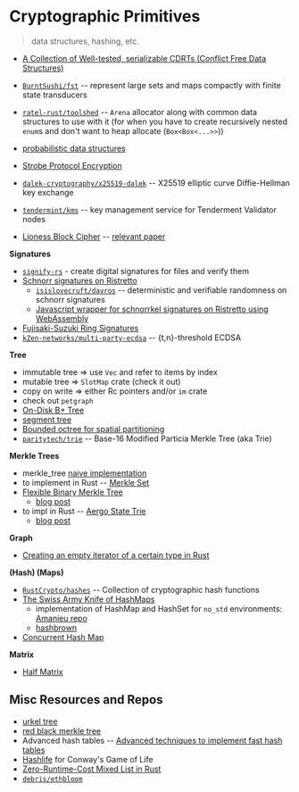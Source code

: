 # Cryptographic Primitives
> data structures, hashing, etc.

* [A Collection of Well-tested, serializable CDRTs (Conflict Free Data Structures)](https://github.com/rust-crdt/rust-crdt)
* [`BurntSushi/fst`](https://github.com/BurntSushi/fst) -- represent large sets and maps compactly with finite state transducers
* [`ratel-rust/toolshed`](https://github.com/ratel-rust/toolshed) -- `Arena` allocator along with common data structures to use with it (for when you have to create recursively nested `enum`s and don't want to heap allocate (`Box<Box<...>>`))
* [probabilistic data structures](https://github.com/crepererum/pdatastructs.rs)

* [Strobe Protocol Encryption](https://github.com/rozbb/strobe-rs)
* [`dalek-cryptography/x25519-dalek`](https://github.com/dalek-cryptography/x25519-dalek) -- X25519 elliptic curve Diffie-Hellman key exchange
* [`tendermint/kms`](https://github.com/tendermint/kms) -- key management service for Tenderment Validator nodes

* [Lioness Block Cipher](https://github.com/burdges/lioness-rs) -- [relevant paper](https://www.cl.cam.ac.uk/~rja14/Papers/bear-lion.pdf)

**Signatures**
* [`signify-rs`](https://github.com/badboy/signify-rs) - create digital signatures for files and verify them
* [Schnorr signatures on Ristretto](https://github.com/w3f/schnorrkel)
    * [`isislovecruft/davros`](https://github.com/isislovecruft/davros) -- deterministic and verifiable randomness on schnorr signatures
    * [Javascript wrapper for schnorrkel signatures on Ristretto using WebAssembly](https://github.com/paritytech/schnorrkel-js)
* [Fujisaki-Suzuki Ring Signatures](https://github.com/rozbb/fujisaki-ringsig)
* [`kZen-networks/multi-party-ecdsa`](https://github.com/KZen-networks/multi-party-ecdsa) -- {t,n}-threshold ECDSA 

**Tree**
* immutable tree => use `Vec` and refer to items by index
* mutable tree => `SlotMap` crate (check it out)
* copy on write => either Rc pointers and/or `im` crate
* check out `petgraph`
* [On-Disk B+ Tree](https://github.com/wspeirs/btree)
* [segment tree](https://github.com/Darksonn/segment-tree)
* [Bounded octree for spatial partitioning](https://github.com/Nercury/octree-rs)
* [`paritytech/trie`](https://github.com/paritytech/trie) -- Base-16 Modified Particia Merkle Tree (aka Trie)

**Merkle Trees**
* merkle_tree [naive implementation](https://github.com/niklasad1/merkle-tree-rs)
* to implement in Rust -- [Merkle Set](https://github.com/bramcohen/MerkleSet)
* [Flexible Binary Merkle Tree](https://github.com/ChosunOne/merkle_bit)
    * [blog post](https://medium.com/@niallmoore22/binary-merkle-trie-aad76f422983)
* to impl in Rust -- [Aergo State Trie](https://github.com/aergoio/aergo/tree/master/pkg/trie)
    * [blog post](https://medium.com/aergo/releasing-statetrie-a-hash-tree-built-for-high-performance-interoperability-6ce0406b12ae)


**Graph**
* [Creating an empty iterator of a certain type in Rust](https://www.freedomlayer.org/offst/option-iterator/)

**(Hash) (Maps)**
* [`RustCrypto/hashes`](https://github.com/RustCrypto/hashes) -- Collection of cryptographic hash functions
* [The Swiss Army Knife of HashMaps](https://blog.waffles.space/2018/12/07/deep-dive-into-hashbrown/)
    * implementation of HashMap and HashSet for `no_std` environments: [Amanieu repo](https://github.com/Amanieu/hashmap_core)
    * [hashbrown](https://github.com/Amanieu/hashbrown)
* [Concurrent Hash Map](https://docs.rs/chashmap/2.2.0/chashmap/)

**Matrix**
* [Half Matrix](https://github.com/jojolepro/half-matrix?files=1)

## Misc Resources and Repos
* [urkel tree](https://github.com/handshake-org/urkel)
* [red black merkle tree](https://github.com/amiller/redblackmerkle)
* Advanced hash tables -- [Advanced techniques to implement fast hash tables](https://attractivechaos.wordpress.com/2018/10/01/advanced-techniques-to-implement-fast-hash-tables/)
* [Hashlife](https://en.wikipedia.org/wiki/Hashlife) for Conway's Game of Life
* [Zero-Runtime-Cost Mixed List in Rust](http://nercury.github.io/rust/interesting/2015/12/12/typed-arrays.html)
* [`debris/ethbloom`](https://github.com/debris/ethbloom)